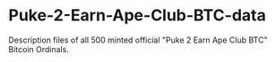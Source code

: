 # Puke-2-Earn-Ape-Club-BTC-data
Description files of all 500 minted official "Puke 2 Earn Ape Club BTC" Bitcoin Ordinals.
